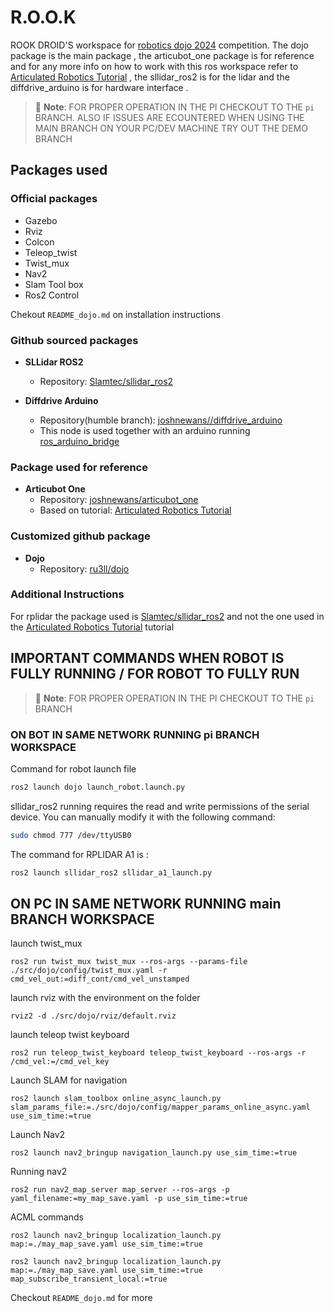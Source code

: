 # R.O.O.K
ROOK DROID'S workspace for [robotics dojo 2024](https://roboticsdojo.github.io/) competition. The dojo package is the main package , the articubot_one package is for reference and for any more info on how to work with this ros workspace refer to [Articulated Robotics Tutorial](https://articulatedrobotics.xyz/tutorials) , the sllidar_ros2 is for the lidar and the diffdrive_arduino is for hardware interface .


> 📝 **Note**: FOR PROPER OPERATION IN THE PI CHECKOUT TO THE `pi` BRANCH. ALSO IF ISSUES ARE ECOUNTERED WHEN USING THE MAIN BRANCH ON YOUR PC/DEV MACHINE TRY OUT THE DEMO BRANCH

## Packages used

### Official packages
- Gazebo
- Rviz
- Colcon
- Teleop_twist
- Twist_mux
- Nav2
- Slam Tool box
- Ros2 Control

Chekout `README_dojo.md` on installation instructions

### Github sourced packages

- **SLLidar ROS2**
  - Repository: [Slamtec/sllidar_ros2](https://github.com/Slamtec/sllidar_ros2.git)

- **Diffdrive Arduino**
  - Repository(humble branch): [joshnewans//diffdrive_arduino](https://github.com/joshnewans/diffdrive_arduino.git)
  - This node is used together with an arduino running [ros_arduino_bridge](https://github.com/joshnewans/ros_arduino_bridge.git)



### Package used for reference

- **Articubot One**
  - Repository: [joshnewans/articubot_one](https://github.com/joshnewans/articubot_one.git)
  - Based on tutorial: [Articulated Robotics Tutorial](https://articulatedrobotics.xyz/tutorials)

### Customized github package

- **Dojo**
  - Repository: [ru3ll/dojo](https://github.com/ru3ll/dojo.git)


### Additional Instructions
 For rplidar the package used is [Slamtec/sllidar_ros2](https://github.com/Slamtec/sllidar_ros2.git) and not the one used in the [Articulated Robotics Tutorial](https://articulatedrobotics.xyz/tutorials) tutorial








## IMPORTANT COMMANDS WHEN ROBOT IS FULLY RUNNING / FOR ROBOT TO FULLY RUN
> 📝 **Note**: FOR PROPER OPERATION IN THE PI CHECKOUT TO THE `pi` BRANCH
### ON BOT IN SAME NETWORK RUNNING pi BRANCH WORKSPACE

Command for robot launch file

```bash
ros2 launch dojo launch_robot.launch.py
```

sllidar_ros2 running requires the read and write permissions of the serial device.
You can manually modify it with the following command:

```bash
sudo chmod 777 /dev/ttyUSB0
```

The command for RPLIDAR A1 is :

```bash
ros2 launch sllidar_ros2 sllidar_a1_launch.py
```

## ON PC IN SAME NETWORK RUNNING main BRANCH WORKSPACE
launch twist_mux
```
ros2 run twist_mux twist_mux --ros-args --params-file ./src/dojo/config/twist_mux.yaml -r cmd_vel_out:=diff_cont/cmd_vel_unstamped
```

launch rviz with the environment on the folder

```
rviz2 -d ./src/dojo/rviz/default.rviz
```


launch teleop twist keyboard
```
ros2 run teleop_twist_keyboard teleop_twist_keyboard --ros-args -r /cmd_vel:=/cmd_vel_key
```

<!-- Teleop Twist with topic remap
```
ros2 run teleop_twist_keyboard teleop_twist_keyboard --ros-args -r /cmd_vel:=/diff_cont/cmd_vel_unstamped
``` -->

Launch SLAM for navigation
```
ros2 launch slam_toolbox online_async_launch.py slam_params_file:=./src/dojo/config/mapper_params_online_async.yaml use_sim_time:=true
```

Launch Nav2
```
ros2 launch nav2_bringup navigation_launch.py use_sim_time:=true
```

Running nav2
```
ros2 run nav2_map_server map_server --ros-args -p yaml_filename:=my_map_save.yaml -p use_sim_time:=true
```

ACML commands

```
ros2 launch nav2_bringup localization_launch.py map:=./may_map_save.yaml use_sim_time:=true
```

```
ros2 launch nav2_bringup localization_launch.py map:=./may_map_save.yaml use_sim_time:=true map_subscribe_transient_local:=true
```
Checkout `README_dojo.md` for more